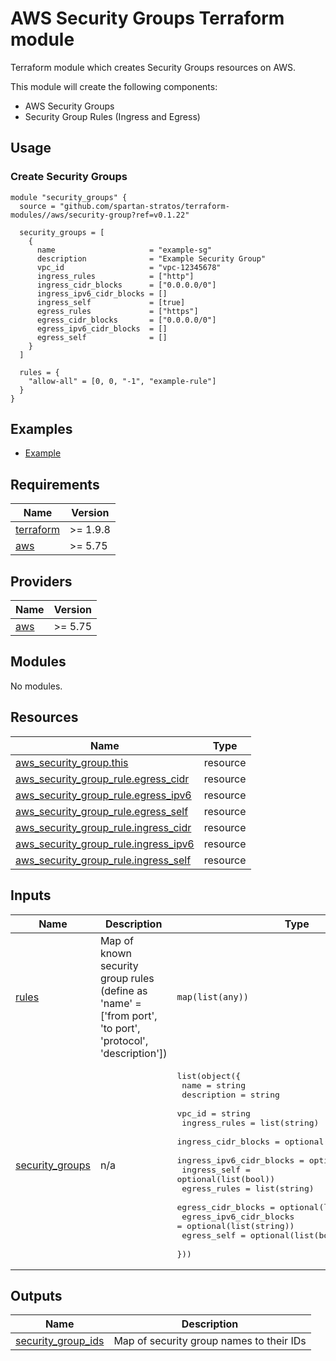 # AWS Security Groups Terraform module
Terraform module which creates Security Groups resources on AWS.

This module will create the following components:
- AWS Security Groups
- Security Group Rules (Ingress and Egress)

## Usage
### Create Security Groups
```hcl
module "security_groups" {
  source = "github.com/spartan-stratos/terraform-modules//aws/security-group?ref=v0.1.22"

  security_groups = [
    {
      name                     = "example-sg"
      description              = "Example Security Group"
      vpc_id                   = "vpc-12345678"
      ingress_rules            = ["http"]
      ingress_cidr_blocks      = ["0.0.0.0/0"]
      ingress_ipv6_cidr_blocks = []
      ingress_self             = [true]
      egress_rules             = ["https"]
      egress_cidr_blocks       = ["0.0.0.0/0"]
      egress_ipv6_cidr_blocks  = []
      egress_self              = []
    }
  ]

  rules = {
    "allow-all" = [0, 0, "-1", "example-rule"]
  }
}
```

## Examples
- [Example](./examples/complete/)

<!-- BEGIN_TF_DOCS -->
## Requirements

| Name | Version |
|------|---------|
| <a name="requirement_terraform"></a> [terraform](#requirement\_terraform) | >= 1.9.8 |
| <a name="requirement_aws"></a> [aws](#requirement\_aws) | >= 5.75 |

## Providers

| Name | Version |
|------|---------|
| <a name="provider_aws"></a> [aws](#provider\_aws) | >= 5.75 |

## Modules

No modules.

## Resources

| Name | Type |
|------|------|
| [aws_security_group.this](https://registry.terraform.io/providers/hashicorp/aws/latest/docs/resources/security_group) | resource |
| [aws_security_group_rule.egress_cidr](https://registry.terraform.io/providers/hashicorp/aws/latest/docs/resources/security_group_rule) | resource |
| [aws_security_group_rule.egress_ipv6](https://registry.terraform.io/providers/hashicorp/aws/latest/docs/resources/security_group_rule) | resource |
| [aws_security_group_rule.egress_self](https://registry.terraform.io/providers/hashicorp/aws/latest/docs/resources/security_group_rule) | resource |
| [aws_security_group_rule.ingress_cidr](https://registry.terraform.io/providers/hashicorp/aws/latest/docs/resources/security_group_rule) | resource |
| [aws_security_group_rule.ingress_ipv6](https://registry.terraform.io/providers/hashicorp/aws/latest/docs/resources/security_group_rule) | resource |
| [aws_security_group_rule.ingress_self](https://registry.terraform.io/providers/hashicorp/aws/latest/docs/resources/security_group_rule) | resource |

## Inputs

| Name | Description | Type | Default | Required |
|------|-------------|------|---------|:--------:|
| <a name="input_rules"></a> [rules](#input\_rules) | Map of known security group rules (define as 'name' = ['from port', 'to port', 'protocol', 'description']) | `map(list(any))` | `null` | no |
| <a name="input_security_groups"></a> [security\_groups](#input\_security\_groups) | n/a | <pre>list(object({<br/>    name                     = string<br/>    description              = string<br/>    vpc_id                   = string<br/>    ingress_rules            = list(string)<br/>    ingress_cidr_blocks      = optional(list(string))<br/>    ingress_ipv6_cidr_blocks = optional(list(string))<br/>    ingress_self             = optional(list(bool))<br/>    egress_rules             = list(string)<br/>    egress_cidr_blocks       = optional(list(string))<br/>    egress_ipv6_cidr_blocks  = optional(list(string))<br/>    egress_self              = optional(list(bool))<br/>  }))</pre> | n/a | yes |

## Outputs

| Name | Description |
|------|-------------|
| <a name="output_security_group_ids"></a> [security\_group\_ids](#output\_security\_group\_ids) | Map of security group names to their IDs |
<!-- END_TF_DOCS -->
